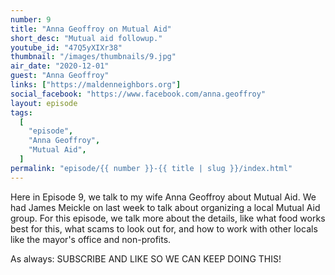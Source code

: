 ```yaml
---
number: 9
title: "Anna Geoffroy on Mutual Aid"
short_desc: "Mutual aid followup."
youtube_id: "47Q5yXIXr38"
thumbnail: "/images/thumbnails/9.jpg"
air_date: "2020-12-01"
guest: "Anna Geoffroy"
links: ["https://maldenneighbors.org"]
social_facebook: "https://www.facebook.com/anna.geoffroy"
layout: episode
tags:
  [
    "episode",
    "Anna Geoffroy",
    "Mutual Aid",
  ]
permalink: "episode/{{ number }}-{{ title | slug }}/index.html"
---
```


Here in Episode 9, we talk to my wife Anna Geoffroy about Mutual Aid. We had James Meickle on last week to talk about organizing a local Mutual Aid group. For this episode, we talk more about the details, like what food works best for this, what scams to look out for, and how to work with other locals like the mayor's office and non-profits.

As always: SUBSCRIBE AND LIKE SO WE CAN KEEP DOING THIS!
